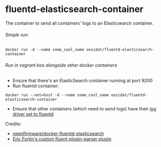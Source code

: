 # fluentd-elasticsearch-container

The container to send all containers' logs to an Elasticsearch container.

###### Simple run:

```
docker run -d --name some_cool_name oosidat/fluentd-elasticsearch-container
```

###### Run in vagrant box alongside other docker containers

* Ensure that there's an ElasticSearch container running at port 9200
* Run fluentd container:
```
docker run --net=host -d --name some_cool_name oosidat/fluentd-elasticsearch-container
```
* Ensure that other containers (which need to send logs) have their [log driver set to fluentd](https://docs.docker.com/engine/reference/logging/fluentd/)

Credits:
* [openfirmware/docker-fluentd-elasticsearch](https://github.com/openfirmware/docker-fluentd-elasticsearch)
* [Eric Fortin's custom fluent-plugin-parser plugin](https://github.com/docker/docker/issues/17830#issuecomment-176145149)
